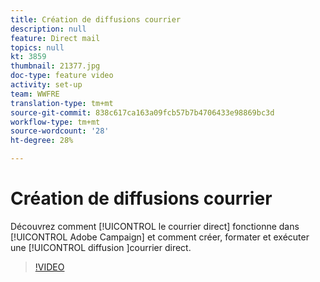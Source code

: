 ```yaml
---
title: Création de diffusions courrier
description: null
feature: Direct mail
topics: null
kt: 3859
thumbnail: 21377.jpg
doc-type: feature video
activity: set-up
team: WWFRE
translation-type: tm+mt
source-git-commit: 838c617ca163a09fcb57b7b4706433e98869bc3d
workflow-type: tm+mt
source-wordcount: '28'
ht-degree: 28%

---
```



# Création de diffusions courrier

Découvrez comment [!UICONTROL le courrier direct] fonctionne dans [!UICONTROL Adobe Campaign] et comment créer, formater et exécuter une [!UICONTROL diffusion ]courrier direct.

>[!VIDEO](https://video.tv.adobe.com/v/21377?quality=12)
